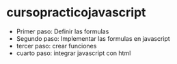 # cursopracticojavascript


- Primer paso: Definir las formulas
- Segundo paso: Implementar las formulas en javascript
- tercer paso: crear funciones
- cuarto paso: integrar javascript con html